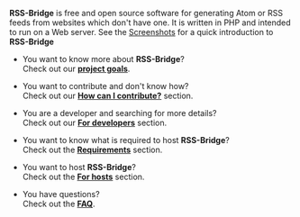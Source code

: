 **RSS-Bridge** is free and open source software for generating Atom or RSS feeds from websites which don't have one. It is written in PHP and intended to run on a Web server. See the [Screenshots](01_General/04_Screenshots.md) for a quick introduction to **RSS-Bridge**

  - You want to know more about **RSS-Bridge**?  
Check out our **[project goals](01_General/01_Project-goals.md)**.

  - You want to contribute and don't know how?  
Check out our **[How can I contribute?](01_General/02_Contribute.md)** section.

  - You are a developer and searching for more details?  
Check out our **[For developers](04_For_Developers/index.md)** section.

  - You want to know what is required to host **RSS-Bridge**?  
Check out the **[Requirements](01_General/03_Requirements.md)** section.

  - You want to host **RSS-Bridge**?  
Check out the **[For hosts](03_For_Hosts/index.md)** section.

  - You have questions?  
Check out the **[FAQ](01_General/05_FAQ.md)**.